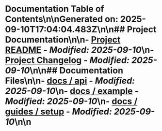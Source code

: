 # Documentation Table of Contents\n\nGenerated on: 2025-09-10T17:04:04.483Z\n\n## Project Documentation\n\n- [Project README](../README.md) - *Modified: 2025-09-10*\n- [Project Changelog](../CHANGELOG.md) - *Modified: 2025-09-10*\n\n## Documentation Files\n\n- [docs / api](api.md) - *Modified: 2025-09-10*\n- [docs / example](example.md) - *Modified: 2025-09-10*\n- [docs / guides / setup](guides/setup.md) - *Modified: 2025-09-10*\n\n